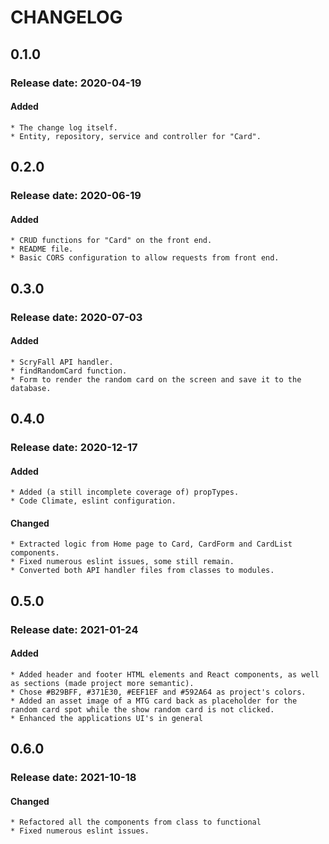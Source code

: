 # CHANGELOG

## 0.1.0
### Release date: 2020-04-19
#### Added
    * The change log itself.
    * Entity, repository, service and controller for "Card".
     
## 0.2.0
### Release date: 2020-06-19
#### Added
    * CRUD functions for "Card" on the front end.
    * README file.
    * Basic CORS configuration to allow requests from front end.
    
## 0.3.0
### Release date: 2020-07-03
#### Added
    * ScryFall API handler.
    * findRandomCard function.
    * Form to render the random card on the screen and save it to the database.

## 0.4.0
### Release date: 2020-12-17
#### Added
    * Added (a still incomplete coverage of) propTypes.
    * Code Climate, eslint configuration.

#### Changed
    * Extracted logic from Home page to Card, CardForm and CardList components.
    * Fixed numerous eslint issues, some still remain.
    * Converted both API handler files from classes to modules.

## 0.5.0
### Release date: 2021-01-24

#### Added
    * Added header and footer HTML elements and React components, as well as sections (made project more semantic).
    * Chose #B29BFF, #371E30, #EEF1EF and #592A64 as project's colors.
    * Added an asset image of a MTG card back as placeholder for the random card spot while the show random card is not clicked.
    * Enhanced the applications UI's in general
    
## 0.6.0
### Release date: 2021-10-18

#### Changed
	* Refactored all the components from class to functional
	* Fixed numerous eslint issues.
